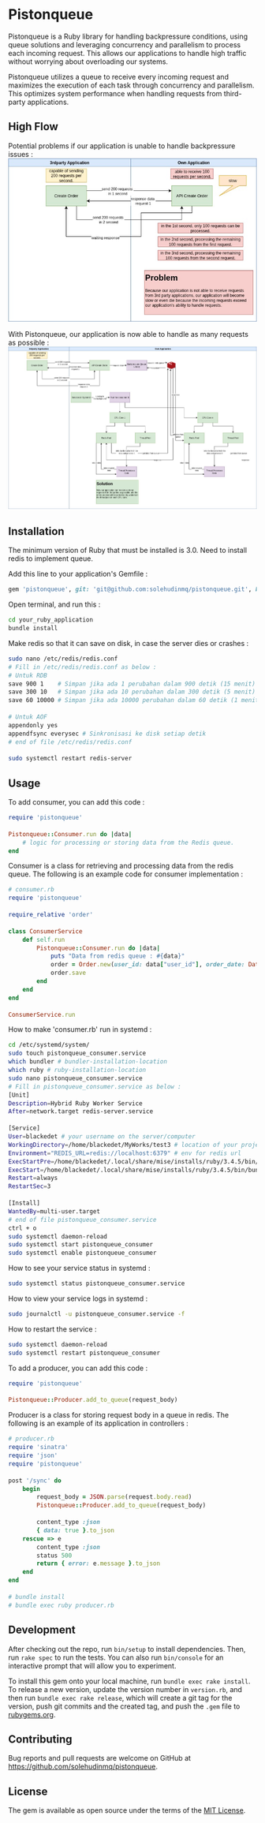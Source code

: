 # Pistonqueue

Pistonqueue is a Ruby library for handling backpressure conditions, using queue solutions and leveraging concurrency and parallelism to process each incoming request. This allows our applications to handle high traffic without worrying about overloading our systems.

Pistonqueue utilizes a queue to receive every incoming request and maximizes the execution of each task through concurrency and parallelism. This optimizes system performance when handling requests from third-party applications.

## High Flow

Potential problems if our application is unable to handle backpressure issues :
![Logo Ruby](https://github.com/solehudinmq/pistonqueue/blob/development/high_flow/Pistonqueue-problem.jpg)

With Pistonqueue, our application is now able to handle as many requests as possible :
![Logo Ruby](https://github.com/solehudinmq/pistonqueue/blob/development/high_flow/Pistonqueue-solution.jpg)

## Installation

The minimum version of Ruby that must be installed is 3.0.
Need to install redis to implement queue.

Add this line to your application's Gemfile :

```ruby
gem 'pistonqueue', git: 'git@github.com:solehudinmq/pistonqueue.git', branch: 'main'
```
Open terminal, and run this : 
```bash
cd your_ruby_application
bundle install
```

Make redis so that it can save on disk, in case the server dies or crashes :

```bash
sudo nano /etc/redis/redis.conf
# Fill in /etc/redis/redis.conf as below :
# Untuk RDB
save 900 1    # Simpan jika ada 1 perubahan dalam 900 detik (15 menit)
save 300 10   # Simpan jika ada 10 perubahan dalam 300 detik (5 menit)
save 60 10000 # Simpan jika ada 10000 perubahan dalam 60 detik (1 menit)

# Untuk AOF
appendonly yes
appendfsync everysec # Sinkronisasi ke disk setiap detik
# end of file /etc/redis/redis.conf

sudo systemctl restart redis-server
```

## Usage

To add consumer, you can add this code :

```ruby
require 'pistonqueue'

Pistonqueue::Consumer.run do |data|
    # logic for processing or storing data from the Redis queue.
end
```

Consumer is a class for retrieving and processing data from the redis queue. The following is an example code for consumer implementation :

```ruby
# consumer.rb
require 'pistonqueue'

require_relative 'order'

class ConsumerService
    def self.run
        Pistonqueue::Consumer.run do |data|
            puts "Data from redis queue : #{data}"
            order = Order.new(user_id: data["user_id"], order_date: Date.today, total_amount: data["total_amount"])
            order.save
        end
    end
end

ConsumerService.run
```

How to make 'consumer.rb' run in systemd :
```bash
cd /etc/systemd/system/
sudo touch pistonqueue_consumer.service
which bundler # bundler-installation-location
which ruby # ruby-installation-location
sudo nano pistonqueue_consumer.service
# Fill in pistonqueue_consumer.service as below :
[Unit]
Description=Hybrid Ruby Worker Service
After=network.target redis-server.service

[Service]
User=blackedet # your username on the server/computer
WorkingDirectory=/home/blackedet/MyWorks/test3 # location of your project folder
Environment="REDIS_URL=redis://localhost:6379" # env for redis url
ExecStartPre=/home/blackedet/.local/share/mise/installs/ruby/3.4.5/bin/bundle install # <bundler-installation-location> install
ExecStart=/home/blackedet/.local/share/mise/installs/ruby/3.4.5/bin/bundle exec /home/blackedet/.local/share/mise/installs/ruby/3.4.5/bin/ruby consumer.rb # <bundler-installation-location> <ruby-installation-location> consumer.rb
Restart=always
RestartSec=3

[Install]
WantedBy=multi-user.target
# end of file pistonqueue_consumer.service
ctrl + o 
sudo systemctl daemon-reload
sudo systemctl start pistonqueue_consumer
sudo systemctl enable pistonqueue_consumer
```

How to see your service status in systemd :
```bash
sudo systemctl status pistonqueue_consumer.service
```

How to view your service logs in systemd :
```bash
sudo journalctl -u pistonqueue_consumer.service -f
```

How to restart the service :
```bash
sudo systemctl daemon-reload
sudo systemctl restart pistonqueue_consumer
```

To add a producer, you can add this code :

```ruby
require 'pistonqueue'

Pistonqueue::Producer.add_to_queue(request_body)
```

Producer is a class for storing request body in a queue in redis. The following is an example of its application in controllers :

```ruby
# producer.rb
require 'sinatra'
require 'json'
require 'pistonqueue'

post '/sync' do
    begin
        request_body = JSON.parse(request.body.read)
        Pistonqueue::Producer.add_to_queue(request_body)

        content_type :json
        { data: true }.to_json
    rescue => e
        content_type :json
        status 500
        return { error: e.message }.to_json
    end
end

# bundle install
# bundle exec ruby producer.rb
```

## Development

After checking out the repo, run `bin/setup` to install dependencies. Then, run `rake spec` to run the tests. You can also run `bin/console` for an interactive prompt that will allow you to experiment.

To install this gem onto your local machine, run `bundle exec rake install`. To release a new version, update the version number in `version.rb`, and then run `bundle exec rake release`, which will create a git tag for the version, push git commits and the created tag, and push the `.gem` file to [rubygems.org](https://rubygems.org).

## Contributing

Bug reports and pull requests are welcome on GitHub at https://github.com/solehudinmq/pistonqueue.

## License

The gem is available as open source under the terms of the [MIT License](https://opensource.org/licenses/MIT).

